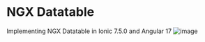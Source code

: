 # NGX Datatable
 Implementing NGX Datatable in Ionic 7.5.0 and Angular 17
![image](https://github.com/vicky435435/NGX-Datatable/assets/54996805/98081137-388a-4ef3-afc9-4f429fb627a9)
